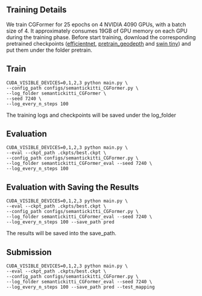 ## Training Details

We train CGFormer for 25 epochs on 4 NVIDIA 4090 GPUs, with a batch size of 4. It approximately consumes 19GB of GPU memory on each GPU during the training phase. Before start training, download the corresponding pretrained checkpoints ([efficientnet](https://github.com/pkqbajng/CGFormer/releases/download/v1.0/efficientnet-b7_3rdparty_8xb32-aa_in1k_20220119-bf03951c.pth), [pretrain_geodepth](https://github.com/pkqbajng/CGFormer/releases/download/v1.0/pretrain_geodepth.pth) and [swin tiny](https://github.com/pkqbajng/CGFormer/releases/download/v1.0/swin_tiny_patch4_window7_224.pth)) and put them under the folder pretrain.

## Train

```
CUDA_VISIBLE_DEVICES=0,1,2,3 python main.py \
--config_path configs/semantickitti_CGFormer.py \
--log_folder semantickitti_CGFormer \
--seed 7240 \
--log_every_n_steps 100
```

The training logs and checkpoints will be saved under the log_folder

## Evaluation

```
CUDA_VISIBLE_DEVICES=0,1,2,3 python main.py \
--eval --ckpt_path .ckpts/best.ckpt \
--config_path configs/semantickitti_CGFormer.py \
--log_folder semantickitti_CGFormer_eval --seed 7240 \
--log_every_n_steps 100
```

## Evaluation with Saving the Results

```
CUDA_VISIBLE_DEVICES=0,1,2,3 python main.py \
--eval --ckpt_path .ckpts/best.ckpt \
--config_path configs/semantickitti_CGFormer.py \
--log_folder semantickitti_CGFormer_eval --seed 7240 \
--log_every_n_steps 100 --save_path pred
```

The results will be saved into the save_path.

## Submission

```
CUDA_VISIBLE_DEVICES=0,1,2,3 python main.py \
--eval --ckpt_path .ckpts/best.ckpt \
--config_path configs/semantickitti_CGFormer.py \
--log_folder semantickitti_CGFormer_eval --seed 7240 \
--log_every_n_steps 100 --save_path pred --test_mapping
```